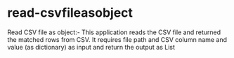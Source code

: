 # read-csvfileasobject
Read CSV file as object:-
This application reads the CSV file and returned the matched rows from CSV. It requires file path and CSV column name and value (as dictionary) as input and return the output as List<dynamic>

